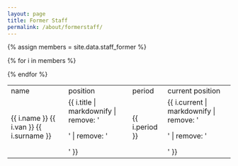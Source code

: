 ```yaml
---
layout: page
title: Former Staff
permalink: /about/formerstaff/
---
```


{% assign members = site.data.staff_former %}

<table class="table table-striped">

  <tr class="info">
    <td>name</td>
    <td>position</td>
    <td>period</td>
    <td>current position</td>
  </tr>

  {% for i in members %}
    <tr>
      <td>{{ i.name }} {{ i.van }} {{ i.surname }}</td>
      <td>{{ i.title | markdownify | remove: '<p>' | remove: '</p>' }}</td>
      <td>{{ i.period }}</td>
      <td>{{ i.current | markdownify | remove: '<p>' | remove: '</p>' }}</td>
    </tr>
  {% endfor %}

</table>

